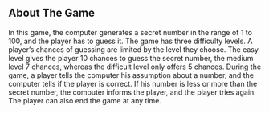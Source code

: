## About The Game

In this game, the computer generates a secret number in the range of 1 to 100, and the player has to guess it. The game has three difficulty levels. A player’s chances of 
guessing are limited by the level they choose. The easy level gives the player 10 chances to guess the secret number, the medium level 7 chances, whereas the difficult 
level only offers 5 chances. During the game, a player tells the computer his assumption about a number, and the computer tells if the player is correct. If his number is less
or more than the secret number, the computer informs the player, and the player tries again. The player can also end the game at any time. 
